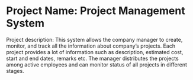 # Project Name: Project Management System
Project description: This system allows the company manager to create, monitor, and track all the information about company’s projects. Each project provides a lot of information such as description, estimated cost, start and end dates, remarks etc. The manager distributes the projects among active employees and can monitor status of all projects in different stages.

